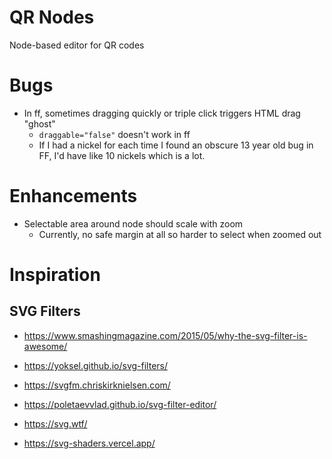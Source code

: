 # QR Nodes

Node-based editor for QR codes

# Bugs

- In ff, sometimes dragging quickly or triple click triggers HTML drag "ghost"
  - `draggable="false"` doesn't work in ff
  - If I had a nickel for each time I found an obscure 13 year old bug in FF, I'd have like 10 nickels which is a lot.

# Enhancements

- Selectable area around node should scale with zoom
  - Currently, no safe margin at all so harder to select when zoomed out

# Inspiration

## SVG Filters

- https://www.smashingmagazine.com/2015/05/why-the-svg-filter-is-awesome/
- https://yoksel.github.io/svg-filters/
- https://svgfm.chriskirknielsen.com/
- https://poletaevvlad.github.io/svg-filter-editor/

- https://svg.wtf/
- https://svg-shaders.vercel.app/
